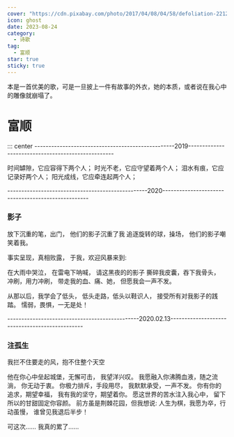 ```yaml
---
cover: "https://cdn.pixabay.com/photo/2017/04/08/04/58/defoliation-2212492_1280.jpg"
icon: ghost
date: 2023-08-24
category:
  - 诗歌
tag:
  - 富顺
star: true
sticky: true
---
```


本是一首优美的歌，可是一旦披上一件有故事的外衣，她的本质，或者说在我心中的雕像就崩塌了。

<!-- more -->

# 富顺

::: center
--------------------------------------------------2019---------------------------------------------------

时间罅隙，它应容得下两个人；
时光不老，它应守望着两个人；
泪水有痕，它应记录好两个人；
阳光成线，它应牵连起两个人；

--------------------------------------------------2020---------------------------------------------------

### 影子

放下沉重的笔，出门，
他们的影子沉重了我
追逐旋转的球，操场，
他们的影子嘲笑着我。

事实呈现，真相败露，
于我，欢迎风暴来到:

在大雨中哭泣，
在雷电下呐喊，
请这黑夜的的影子
撕碎我皮囊，吞下我骨头，
冲刷，用力冲刷，
带走我的血、痛、她，
但愿我会一声不发。

从那以后，我学会了低头，
低头走路，低头以鞋识人，
接受所有对我影子的践踏。
懦弱，畏惧，一无是处！

-----------------------------------------------2020.02.13-----------------------------------------------

### 注孤生

我拦不住要走的风，抱不住整个天空

他在你心中垒起城堡，无懈可击，
我望洋兴叹。
我愿融入你沸腾血液，随之流淌，
你无动于衷。
你极力排斥，手段用尽，
我默默承受，一声不发。
你有你的追求，期望幸福，
我有我的坚守，期望着你。
愿这世界的苦水注入我心中，
留下所以的甘甜固定你容颜。
前方虽是荆棘花园，但我想说:
人生为棋，我愿为卒，行动虽慢，
谁曾见我退后半步！

可这次……
我真的累了……
